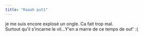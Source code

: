 ```yaml
---
title: "Raaah put1"
---
```


je me suis encore explosé un ongle. Ca fait trop mal.  
Surtout qu'il s'incarne le vil...Y'en a marre de ce temps de ouf' :(

